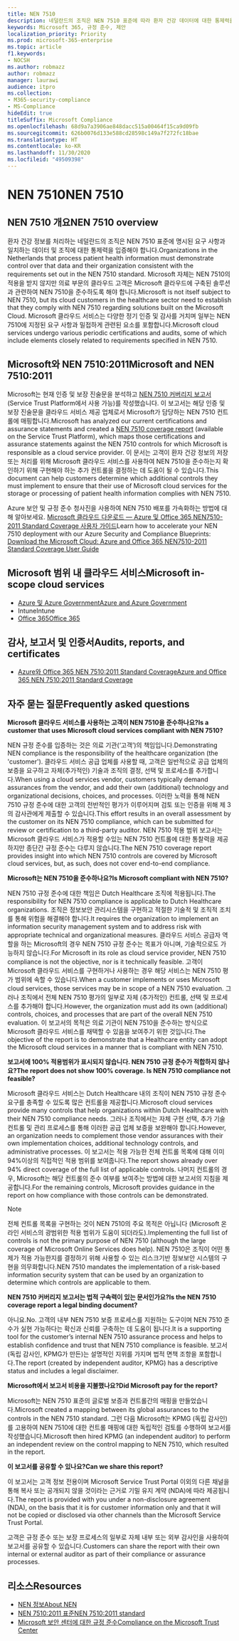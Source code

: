 ```yaml
---
title: NEN 7510
description: 네덜란드의 조직은 NEN 7510 표준에 따라 환자 건강 데이터에 대한 통제력을 입증해야 합니다.
keywords: Microsoft 365, 규정 준수, 제안
localization_priority: Priority
ms.prod: microsoft-365-enterprise
ms.topic: article
f1.keywords:
- NOCSH
ms.author: robmazz
author: robmazz
manager: laurawi
audience: itpro
ms.collection:
- M365-security-compliance
- MS-Compliance
hideEdit: true
titleSuffix: Microsoft Compliance
ms.openlocfilehash: 68d9a7a3906ae848dacc515a00464f15ca9d09fb
ms.sourcegitcommit: 626b0076d133e588cd28598c149a7f272fc18bae
ms.translationtype: HT
ms.contentlocale: ko-KR
ms.lasthandoff: 11/30/2020
ms.locfileid: "49509398"
---
```

# <a name="nen-7510"></a><span data-ttu-id="6e84c-104">NEN 7510</span><span class="sxs-lookup"><span data-stu-id="6e84c-104">NEN 7510</span></span>

## <a name="nen-7510-overview"></a><span data-ttu-id="6e84c-105">NEN 7510 개요</span><span class="sxs-lookup"><span data-stu-id="6e84c-105">NEN 7510 overview</span></span>

<span data-ttu-id="6e84c-106">환자 건강 정보를 처리하는 네덜란드의 조직은 NEN 7510 표준에 명시된 요구 사항과 일치하는 데이터 및 조직에 대한 통제력을 입증해야 합니다.</span><span class="sxs-lookup"><span data-stu-id="6e84c-106">Organizations in the Netherlands that process patient health information must demonstrate control over that data and their organization consistent with the requirements set out in the NEN 7510 standard.</span></span> <span data-ttu-id="6e84c-107">Microsoft 자체는 NEN 7510의 적용을 받지 않지만 의료 부문의 클라우드 고객은 Microsoft 클라우드에 구축된 솔루션과 관련하여 NEN 7510을 준수하도록 해야 합니다.</span><span class="sxs-lookup"><span data-stu-id="6e84c-107">Microsoft is not itself subject to NEN 7510, but its cloud customers in the healthcare sector need to establish that they comply with NEN 7510 regarding solutions built on the Microsoft Cloud.</span></span> <span data-ttu-id="6e84c-108">Microsoft 클라우드 서비스는 다양한 정기 인증 및 감사를 거치며 일부는 NEN 7510에 지정된 요구 사항과 밀접하게 관련된 요소를 포함합니다.</span><span class="sxs-lookup"><span data-stu-id="6e84c-108">Microsoft cloud services undergo various periodic certifications and audits, some of which include elements closely related to requirements specified in NEN 7510.</span></span>

## <a name="microsoft-and-nen-75102011"></a><span data-ttu-id="6e84c-109">Microsoft와 NEN 7510:2011</span><span class="sxs-lookup"><span data-stu-id="6e84c-109">Microsoft and NEN 7510:2011</span></span>

<span data-ttu-id="6e84c-110">Microsoft는 현재 인증 및 보장 진술문을 분석하고 [NEN 7510 커버리지 보고서](https://servicetrust.microsoft.com/ViewPage/TrustDocumentsV3?command=Download&downloadType=Document&downloadId=3285c45c-921c-49ad-b881-be43e0b70490&tab=7f51cb60-3d6c-11e9-b2af-7bb9f5d2d913&docTab=7f51cb60-3d6c-11e9-b2af-7bb9f5d2d913_Compliance_Guides) (Service Trust Platform에서 사용 가능)를 작성했습니다. 이 보고서는 해당 인증 및 보장 진술문을 클라우드 서비스 제공 업체로서 Microsoft가 담당하는 NEN 7510 컨트롤에 매핑합니다.</span><span class="sxs-lookup"><span data-stu-id="6e84c-110">Microsoft has analyzed our current certifications and assurance statements and created a [NEN 7510 coverage report](https://servicetrust.microsoft.com/ViewPage/TrustDocumentsV3?command=Download&downloadType=Document&downloadId=3285c45c-921c-49ad-b881-be43e0b70490&tab=7f51cb60-3d6c-11e9-b2af-7bb9f5d2d913&docTab=7f51cb60-3d6c-11e9-b2af-7bb9f5d2d913_Compliance_Guides) (available on the Service Trust Platform), which maps those certifications and assurance statements against the NEN 7510 controls for which Microsoft is responsible as a cloud service provider.</span></span> <span data-ttu-id="6e84c-111">이 문서는 고객이 환자 건강 정보의 저장 또는 처리를 위해 Microsoft 클라우드 서비스를 사용하여 NEN 7510을 준수하는지 확인하기 위해 구현해야 하는 추가 컨트롤을 결정하는 데 도움이 될 수 있습니다.</span><span class="sxs-lookup"><span data-stu-id="6e84c-111">This document can help customers determine which additional controls they must implement to ensure that their use of Microsoft cloud services for the storage or processing of patient health information complies with NEN 7510.</span></span>

<span data-ttu-id="6e84c-112">Azure 보안 및 규정 준수 청사진을 사용하여 NEN 7510 배포를 가속화하는 방법에 대해 알아보세요. [Microsoft 클라우드 다운로드 — Azure 및 Office 365 NEN7510-2011 Standard Coverage 사용자 가이드](https://aka.ms/Azure-NEN7510-2011)</span><span class="sxs-lookup"><span data-stu-id="6e84c-112">Learn how to accelerate your NEN 7510 deployment with our Azure Security and Compliance Blueprints: [Download the Microsoft Cloud: Azure and Office 365 NEN7510-2011 Standard Coverage User Guide](https://aka.ms/Azure-NEN7510-2011)</span></span>

## <a name="microsoft-in-scope-cloud-services"></a><span data-ttu-id="6e84c-113">Microsoft 범위 내 클라우드 서비스</span><span class="sxs-lookup"><span data-stu-id="6e84c-113">Microsoft in-scope cloud services</span></span>

- [<span data-ttu-id="6e84c-114">Azure 및 Azure Government</span><span class="sxs-lookup"><span data-stu-id="6e84c-114">Azure and Azure Government</span></span>](https://aka.ms/AzureCompliance)
- <span data-ttu-id="6e84c-115">Intune</span><span class="sxs-lookup"><span data-stu-id="6e84c-115">Intune</span></span>
- [<span data-ttu-id="6e84c-116">Office 365</span><span class="sxs-lookup"><span data-stu-id="6e84c-116">Office 365</span></span>](https://go.microsoft.com/fwlink/p/?LinkID=2077751)

## <a name="audits-reports-and-certificates"></a><span data-ttu-id="6e84c-117">감사, 보고서 및 인증서</span><span class="sxs-lookup"><span data-stu-id="6e84c-117">Audits, reports, and certificates</span></span>

- [<span data-ttu-id="6e84c-118">Azure와 Office 365 NEN 7510:2011 Standard Coverage</span><span class="sxs-lookup"><span data-stu-id="6e84c-118">Azure and Office 365 NEN 7510:2011 Standard Coverage</span></span>](https://servicetrust.microsoft.com/ViewPage/MSComplianceGuideV3?command=Download&downloadType=Document&downloadId=15d5a5fa-fbb6-4ea6-8126-2a2c684ae789&tab=7027ead0-3d6b-11e9-b9e1-290b1eb4cdeb&docTab=7027ead0-3d6b-11e9-b9e1-290b1eb4cdeb_GRC_Assessment_Reports)

## <a name="frequently-asked-questions"></a><span data-ttu-id="6e84c-119">자주 묻는 질문</span><span class="sxs-lookup"><span data-stu-id="6e84c-119">Frequently asked questions</span></span>

<span data-ttu-id="6e84c-120">**Microsoft 클라우드 서비스를 사용하는 고객이 NEN 7510을 준수하나요?**</span><span class="sxs-lookup"><span data-stu-id="6e84c-120">**Is a customer that uses Microsoft cloud services compliant with NEN 7510?**</span></span>

<span data-ttu-id="6e84c-121">NEN 규정 준수를 입증하는 것은 의료 기관(‘고객’)의 책임입니다.</span><span class="sxs-lookup"><span data-stu-id="6e84c-121">Demonstrating NEN compliance is the responsibility of the healthcare organization (the 'customer').</span></span> <span data-ttu-id="6e84c-122">클라우드 서비스 공급 업체를 사용할 때, 고객은 일반적으로 공급 업체의 보증을 요구하고 자체(추가적인) 기술과 조직의 결정, 선택 및 프로세스를 추가합니다.</span><span class="sxs-lookup"><span data-stu-id="6e84c-122">When using a cloud services vendor, customers typically demand assurances from the vendor, and add their own (additional) technology and organizational decisions, choices, and processes.</span></span> <span data-ttu-id="6e84c-123">이러한 노력을 통해 NEN 7510 규정 준수에 대한 고객의 전반적인 평가가 이루어지며 검토 또는 인증을 위해 제 3의 감사관에게 제출할 수 있습니다.</span><span class="sxs-lookup"><span data-stu-id="6e84c-123">This effort results in an overall assessment by the customer on its NEN 7510 compliance, which can be submitted for review or certification to a third-party auditor.</span></span> <span data-ttu-id="6e84c-124">NEN 7510 적용 범위 보고서는 Microsoft 클라우드 서비스가 적용할 수있는 NEN 7510 컨트롤에 대한 통찰력을 제공하지만 종단간 규정 준수는 다루지 않습니다.</span><span class="sxs-lookup"><span data-stu-id="6e84c-124">The NEN 7510 coverage report provides insight into which NEN 7510 controls are covered by Microsoft cloud services, but, as such, does not cover end-to-end compliance.</span></span>

<span data-ttu-id="6e84c-125">**Microsoft는 NEN 7510을 준수하나요?**</span><span class="sxs-lookup"><span data-stu-id="6e84c-125">**Is Microsoft compliant with NEN 7510?**</span></span>

<span data-ttu-id="6e84c-126">NEN 7510 규정 준수에 대한 책임은 Dutch Healthcare 조직에 적용됩니다.</span><span class="sxs-lookup"><span data-stu-id="6e84c-126">The responsibility for NEN 7510 compliance is applicable to Dutch Healthcare organizations.</span></span> <span data-ttu-id="6e84c-127">조직은 정보보안 관리시스템을 구현하고 적절한 기술적 및 조직적 조치를 통해 위험을 해결해야 합니다.</span><span class="sxs-lookup"><span data-stu-id="6e84c-127">It requires the organization to implement an information security management system and to address risk with appropriate technical and organizational measures.</span></span> <span data-ttu-id="6e84c-128">클라우드 서비스 공급자 역할을 하는 Microsoft의 경우 NEN 7510 규정 준수는 목표가 아니며, 기술적으로도 가능하지 않습니다.</span><span class="sxs-lookup"><span data-stu-id="6e84c-128">For Microsoft in its role as cloud service provider, NEN 7510 compliance is not the objective, nor is it technically feasible.</span></span> <span data-ttu-id="6e84c-129">고객이 Microsoft 클라우드 서비스를 구현하거나 사용하는 경우 해당 서비스는 NEN 7510 평가 범위에 속할 수 있습니다.</span><span class="sxs-lookup"><span data-stu-id="6e84c-129">When a customer implements or uses Microsoft cloud services, those services may be in scope of a NEN 7510 evaluation.</span></span> <span data-ttu-id="6e84c-130">그러나 조직에서 전체 NEN 7510 평가의 일부로 자체 (추가적인) 컨트롤, 선택 및 프로세스를 추가해야 합니다.</span><span class="sxs-lookup"><span data-stu-id="6e84c-130">However, the organization must add its own (additional) controls, choices, and processes that are part of the overall NEN 7510 evaluation.</span></span> <span data-ttu-id="6e84c-131">이 보고서의 목적은 의료 기관이 NEN 7510을 준수하는 방식으로 Microsoft 클라우드 서비스를 채택할 수 있음을 보여주기 위한 것입니다.</span><span class="sxs-lookup"><span data-stu-id="6e84c-131">The objective of the report is to demonstrate that a Healthcare entity can adopt the Microsoft cloud services in a manner that is compliant with NEN 7510.</span></span>

<span data-ttu-id="6e84c-132">**보고서에 100% 적용범위가 표시되지 않습니다. NEN 7510 규정 준수가 적합하지 않나요?**</span><span class="sxs-lookup"><span data-stu-id="6e84c-132">**The report does not show 100% coverage. Is NEN 7510 compliance not feasible?**</span></span>

<span data-ttu-id="6e84c-133">Microsoft 클라우드 서비스는 Dutch Healthcare 내의 조직이 NEN 7510 규정 준수 요구를 충족할 수 있도록 많은 컨트롤을 제공합니다.</span><span class="sxs-lookup"><span data-stu-id="6e84c-133">Microsoft cloud services provide many controls that help organizations within Dutch Healthcare with their NEN 7510 compliance needs.</span></span> <span data-ttu-id="6e84c-134">그러나 조직에서는 자체 구현 선택, 추가 기술 컨트롤 및 관리 프로세스를 통해 이러한 공급 업체 보증을 보완해야 합니다.</span><span class="sxs-lookup"><span data-stu-id="6e84c-134">However, an organization needs to complement those vendor assurances with their own implementation choices, additional technology controls, and administrative processes.</span></span> <span data-ttu-id="6e84c-135">이 보고서는 적용 가능한 전체 컨트롤 목록에 대해 이미 94%이상의 직접적인 적용 범위를 보여줍니다.</span><span class="sxs-lookup"><span data-stu-id="6e84c-135">The report shows already over 94% direct coverage of the full list of applicable controls.</span></span> <span data-ttu-id="6e84c-136">나머지 컨트롤의 경우, Microsoft는 해당 컨트롤의 준수 여부를 보여주는 방법에 대한 보고서의 지침을 제공합니다.</span><span class="sxs-lookup"><span data-stu-id="6e84c-136">For the remaining controls, Microsoft provides guidance in the report on how compliance with those controls can be demonstrated.</span></span>

> [!NOTE]
> <span data-ttu-id="6e84c-137">전체 컨트롤 목록을 구현하는 것이 NEN 7510의 주요 목적은 아닙니다 (Microsoft 온라인 서비스의 광범위한 적용 범위가 도움이 되더라도).</span><span class="sxs-lookup"><span data-stu-id="6e84c-137">Implementing the full list of controls is not the primary purpose of NEN 7510 (although the large coverage of Microsoft Online Services does help).</span></span> <span data-ttu-id="6e84c-138">NEN 7510은 조직이 어떤 통제가 적용 가능한지를 결정하기 위해 사용할 수 있는 리스크기반 정보보안 시스템의 구현을 의무화합니다.</span><span class="sxs-lookup"><span data-stu-id="6e84c-138">NEN 7510 mandates the implementation of a risk-based information security system that can be used by an organization to determine which controls are applicable to them.</span></span>

<span data-ttu-id="6e84c-139">**NEN 7510 커버리지 보고서는 법적 구속력이 있는 문서인가요?**</span><span class="sxs-lookup"><span data-stu-id="6e84c-139">**Is the NEN 7510 coverage report a legal binding document?**</span></span>

<span data-ttu-id="6e84c-140">아니요.</span><span class="sxs-lookup"><span data-stu-id="6e84c-140">No.</span></span> <span data-ttu-id="6e84c-141">고객의 내부 NEN 7510 보증 프로세스를 지원하는 도구이며 NEN 7510 준수가 실현 가능하다는 확신과 신뢰를 구축하는 데 도움이 됩니다.</span><span class="sxs-lookup"><span data-stu-id="6e84c-141">It is a supporting tool for the customer’s internal NEN 7510 assurance process and helps to establish confidence and trust that NEN 7510 compliance is feasible.</span></span> <span data-ttu-id="6e84c-142">보고서 (독립 감사인, KPMG가 만든)는 설명적인 지위를 가지며 법적 면책 조항을 포함합니다.</span><span class="sxs-lookup"><span data-stu-id="6e84c-142">The report (created by independent auditor, KPMG) has a descriptive status and includes a legal disclaimer.</span></span>

<span data-ttu-id="6e84c-143">**Microsoft에서 보고서 비용을 지불했나요?**</span><span class="sxs-lookup"><span data-stu-id="6e84c-143">**Did Microsoft pay for the report?**</span></span>

<span data-ttu-id="6e84c-144">Microsoft는 NEN 7510 표준의 글로벌 보증과 컨트롤간의 매핑을 만들었습니다.</span><span class="sxs-lookup"><span data-stu-id="6e84c-144">Microsoft created a mapping between its global assurances to the controls in the NEN 7510 standard.</span></span> <span data-ttu-id="6e84c-145">그런 다음 Microsoft는 KPMG (독립 감사인)를 고용하여 NEN 7510에 대한 컨트롤 매핑에 대한 독립적인 검토를 수행하여 보고서를 작성했습니다.</span><span class="sxs-lookup"><span data-stu-id="6e84c-145">Microsoft then hired KPMG (an independent auditor) to perform an independent review on the control mapping to NEN 7510, which resulted in the report.</span></span>

<span data-ttu-id="6e84c-146">**이 보고서를 공유할 수 있나요?**</span><span class="sxs-lookup"><span data-stu-id="6e84c-146">**Can we share this report?**</span></span>

<span data-ttu-id="6e84c-147">이 보고서는 고객 정보 전용이며 Microsoft Service Trust Portal 이외의 다른 채널을 통해 복사 또는 공개되지 않을 것이라는 근거로 기밀 유지 계약 (NDA)에 따라 제공됩니다.</span><span class="sxs-lookup"><span data-stu-id="6e84c-147">The report is provided with you under a non-disclosure agreement (NDA), on the basis that it is for customer information only and that it will not be copied or disclosed via other channels than the Microsoft Service Trust Portal.</span></span>

<span data-ttu-id="6e84c-148">고객은 규정 준수 또는 보장 프로세스의 일부로 자체 내부 또는 외부 감사인을 사용하여 보고서를 공유할 수 있습니다.</span><span class="sxs-lookup"><span data-stu-id="6e84c-148">Customers can share the report with their own internal or external auditor as part of their compliance or assurance processes.</span></span>

## <a name="resources"></a><span data-ttu-id="6e84c-149">리소스</span><span class="sxs-lookup"><span data-stu-id="6e84c-149">Resources</span></span>

- [<span data-ttu-id="6e84c-150">NEN 정보</span><span class="sxs-lookup"><span data-stu-id="6e84c-150">About NEN</span></span>](https://www.nen.nl/About-NEN.htm)
- [<span data-ttu-id="6e84c-151">NEN 7510:2011 표준</span><span class="sxs-lookup"><span data-stu-id="6e84c-151">NEN 7510:2011 standard</span></span>](https://www.nen.nl/NEN-Shop-2/Standard/NEN-75102011-nl.htm)
- [<span data-ttu-id="6e84c-152">Microsoft 보안 센터에 대한 규정 준수</span><span class="sxs-lookup"><span data-stu-id="6e84c-152">Compliance on the Microsoft Trust Center</span></span>](https://www.microsoft.com/trust-center/compliance/compliance-overview)
